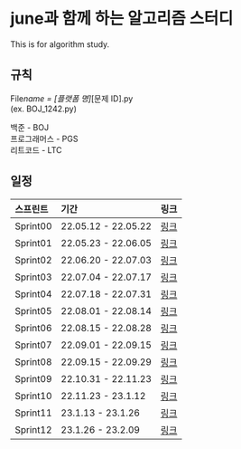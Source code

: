 # june과 함께 하는 알고리즘 스터디

This is for algorithm study.

## 규칙

File*name = [플랫폼 명]*[문제 ID].py  
(ex. BOJ_1242.py)

백준 - BOJ  
프로그래머스 - PGS  
리트코드 - LTC

## 일정

| <b>스프린트</b> | <b>기간</b>         | <b>링크</b>                                                           |
| :-------------- | :------------------ | :-------------------------------------------------------------------- |
| Sprint00        | 22.05.12 - 22.05.22 | [링크](https://github.com/SunghunKim98/Algorithm_Study/wiki/Sprint00) |
| Sprint01        | 22.05.23 - 22.06.05 | [링크](https://github.com/SunghunKim98/Algorithm_Study/wiki/Sprint01) |
| Sprint02        | 22.06.20 - 22.07.03 | [링크](https://github.com/SunghunKim98/Algorithm_Study/wiki/Sprint02) |
| Sprint03        | 22.07.04 - 22.07.17 | [링크](https://github.com/SunghunKim98/Algorithm_Study/wiki/Sprint03) |
| Sprint04        | 22.07.18 - 22.07.31 | [링크](https://github.com/SunghunKim98/Algorithm_Study/wiki/Sprint04) |
| Sprint05        | 22.08.01 - 22.08.14 | [링크](https://github.com/SunghunKim98/Algorithm_Study/wiki/Sprint05) |
| Sprint06        | 22.08.15 - 22.08.28 | [링크](https://github.com/SunghunKim98/Algorithm_Study/wiki/Sprint06) |
| Sprint07        | 22.09.01 - 22.09.15 | [링크](https://github.com/SunghunKim98/Algorithm_Study/wiki/Sprint07) |
| Sprint08        | 22.09.15 - 22.09.29 | [링크](https://github.com/SunghunKim98/Algorithm_Study/wiki/Sprint08) |
| Sprint09        | 22.10.31 - 22.11.23 | [링크](https://github.com/SunghunKim98/Algorithm_Study/wiki/Sprint09) |
| Sprint10        | 22.11.23 - 23.1.12  | [링크](https://github.com/SunghunKim98/Algorithm_Study/wiki/Sprint10) |
| Sprint11        | 23.1.13 - 23.1.26   | [링크](https://github.com/SunghunKim98/Algorithm_Study/wiki/Sprint11) |
| Sprint12        | 23.1.26 - 23.2.09   | [링크](https://github.com/SunghunKim98/Algorithm_Study/wiki/Sprint12) |
